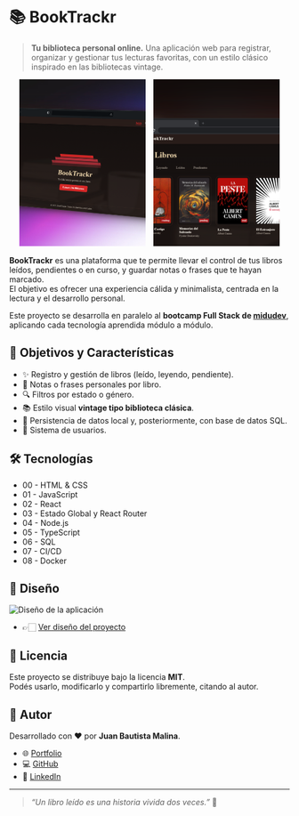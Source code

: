 # 📚 BookTrackr

> **Tu biblioteca personal online.** Una aplicación web para registrar, organizar y gestionar tus lecturas favoritas, con un estilo clásico inspirado en las bibliotecas vintage.

<p align="center">
  <img src="assets/home-preview.png" alt="Vista principal de BookTrackr" width="45%" height="300" style="object-fit:cover; margin-right:10px;">
  <img src="assets/books-preview.png" alt="Detalles de un libro en BookTrackr" width="45%" height="300" style="object-fit:cover;">
</p>


**BookTrackr** es una plataforma que te permite llevar el control de tus libros leídos, pendientes o en curso, y guardar notas o frases que te hayan marcado.  
El objetivo es ofrecer una experiencia cálida y minimalista, centrada en la lectura y el desarrollo personal.

Este proyecto se desarrolla en paralelo al **bootcamp Full Stack de [midudev](https://github.com/midudev/jscamp)**, aplicando cada tecnología aprendida módulo a módulo.


## 🎯 Objetivos y Características

- ✨ Registro y gestión de libros (leído, leyendo, pendiente).
- 📝 Notas o frases personales por libro.
- 🔍 Filtros por estado o género.
- 📚 Estilo visual **vintage tipo biblioteca clásica**.
- 💾 Persistencia de datos local y, posteriormente, con base de datos SQL.
- 🔐 Sistema de usuarios.


## 🛠️ Tecnologías

- 00 - HTML & CSS
- 01 - JavaScript
- 02 - React
- 03 - Estado Global y React Router
- 04 - Node.js
- 05 - TypeScript
- 06 - SQL
- 07 - CI/CD
- 08 - Docker

## 🎨 Diseño
![Diseño de la aplicación](assets/screenshot.png)
- 👉🏻 [Ver diseño del proyecto](https://stitch.withgoogle.com/projects/10756088116725934991)

## 📜 Licencia

Este proyecto se distribuye bajo la licencia **MIT**.  
Podés usarlo, modificarlo y compartirlo libremente, citando al autor.


## 👤 Autor

Desarrollado con ❤️ por **Juan Bautista Malina**.

- 🌐 [Portfolio](https://juanbautistamalina.github.io/portfolio/)
- 💻 [GitHub](https://github.com/juanbautistamalina)
- 💼 [LinkedIn](https://www.linkedin.com/in/juan-bautista-malina/)

---

> _“Un libro leído es una historia vivida dos veces.”_ 📖
